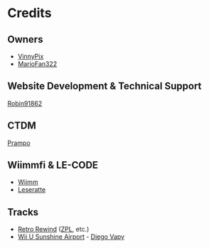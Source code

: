 # Credits

## Owners
- [VinnyPix](https://www.youtube.com/@VinnyPix)
- [MarioFan322](https://www.youtube.com/@MarioFan322) 

## Website Development & Technical Support
[Robin91862](https://github.com/Robin91862)

## CTDM
[Prampo](https://wiki.tockdom.com/wiki/User:Prampo)

## Wiimmfi & LE-CODE
- [Wiimm](https://wiimm.de/)
- [Leseratte](https://wiki.tockdom.com/wiki/User:Leseratte)

## Tracks
- [Retro Rewind](https://wiki.tockdom.com/wiki/Retro_Rewind) ([ZPL](https://wiki.tockdom.com/wiki/ZPL), etc.)
- [Wii U Sunshine Airport](https://wiki.tockdom.com/wiki/Wii_U_Sunshine_Airport_(Diego_Vapy)) - [Diego Vapy](https://wiki.tockdom.com/wiki/User:Diego_Vapy)
